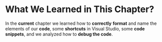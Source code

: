 # What We Learned in This Chapter?

In the **current** chapter we learned how to **correctly** **format** and name the elements of our **code**, some **shortcuts** in Visual Studio, some **code snippets**, and we analyzed how to **debug the code**.

